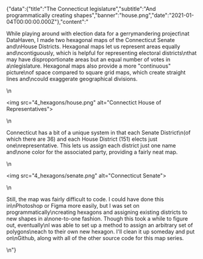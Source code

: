 {"data":{"title":"The Connecticut legislature","subtitle":"And programmatically creating shapes","banner":"house.png","date":"2021-01-04T00:00:00.000Z"},"content":"<p>While playing around with election data for a gerrymandering project\nat DataHaven, I made two hexagonal maps of the Connecticut Senate and\nHouse Districts. Hexagonal maps let us represent areas equally and\ncontiguously, which is helpful for representing electoral districts\nthat may have disproportionate areas but an equal number of votes in a\nlegislature. Hexagonal maps also provide a more &quot;continuous&quot; picture\nof space compared to square grid maps, which create straight lines and\ncould exaggerate geographical divisions.</p>\n<p><img src=\"4_hexagons/house.png\" alt=\"Connectict House of Representatives\"></p>\n<p>Connecticut has a bit of a unique system in that each Senate District\n(of which there are 36) and each House District (151) elects just one\nrepresentative. This lets us assign each district just one name and\none color for the associated party, providing a fairly neat map.</p>\n<p><img src=\"4_hexagons/senate.png\" alt=\"Connecticut Senate\"></p>\n<p>Still, the map was fairly difficult to code. I could have done this in\nPhotoshop or Figma more easily, but I was set on programmatically\ncreating hexagons and assigning existing districts to new shapes in a\none-to-one fashion. Though this took a while to figure out, eventually\nI was able to set up a method to assign an arbitrary set of polygons\neach to their own new hexagon. I&#39;ll clean it up someday and put on\nGithub, along with all of the other source code for this map series.</p>\n"}